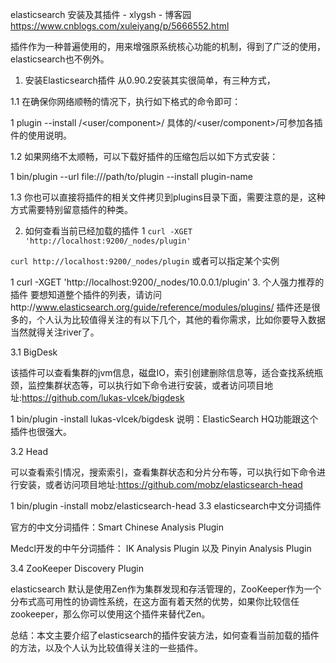 
elasticsearch 安装及其插件 - xlygsh - 博客园 https://www.cnblogs.com/xuleiyang/p/5666552.html

插件作为一种普遍使用的，用来增强原系统核心功能的机制，得到了广泛的使用，elasticsearch也不例外。

1. 安装Elasticsearch插件
从0.90.2安装其实很简单，有三种方式，

1.1 在确保你网络顺畅的情况下，执行如下格式的命令即可：

1	plugin --install <org>/<user/component>/<version>
 具体的<org>/<user/component>/<version>可参加各插件的使用说明。

1.2  如果网络不太顺畅，可以下载好插件的压缩包后以如下方式安装：

1	bin/plugin --url file:///path/to/plugin --install plugin-name
 
1.3 你也可以直接将插件的相关文件拷贝到plugins目录下面，需要注意的是，这种方式需要特别留意插件的种类。

2. 如何查看当前已经加载的插件
1	`curl -XGET 'http://localhost:9200/_nodes/plugin'`

`curl http://localhost:9200/_nodes/plugin`
 或者可以指定某个实例

1	curl -XGET 'http://localhost:9200/_nodes/10.0.0.1/plugin'
3. 个人强力推荐的插件
要想知道整个插件的列表，请访问http://www.elasticsearch.org/guide/reference/modules/plugins/ 插件还是很多的，个人认为比较值得关注的有以下几个，其他的看你需求，比如你要导入数据当然就得关注river了。

3.1 BigDesk

该插件可以查看集群的jvm信息，磁盘IO，索引创建删除信息等，适合查找系统瓶颈，监控集群状态等，可以执行如下命令进行安装，或者访问项目地址:https://github.com/lukas-vlcek/bigdesk

1	bin/plugin -install lukas-vlcek/bigdesk
 说明：ElasticSearch HQ功能跟这个插件也很强大。

3.2 Head

可以查看索引情况，搜索索引，查看集群状态和分片分布等，可以执行如下命令进行安装，或者访问项目地址:https://github.com/mobz/elasticsearch-head

1	bin/plugin -install mobz/elasticsearch-head
 3.3 elasticsearch中文分词插件

官方的中文分词插件：Smart Chinese Analysis Plugin

Medcl开发的中午分词插件： IK Analysis Plugin  以及 Pinyin Analysis Plugin

3.4 ZooKeeper Discovery Plugin

elasticsearch 默认是使用Zen作为集群发现和存活管理的，ZooKeeper作为一个分布式高可用性的协调性系统，在这方面有着天然的优势，如果你比较信任zookeeper，那么你可以使用这个插件来替代Zen。

总结：本文主要介绍了elasticsearch的插件安装方法，如何查看当前加载的插件的方法，以及个人认为比较值得关注的一些插件。